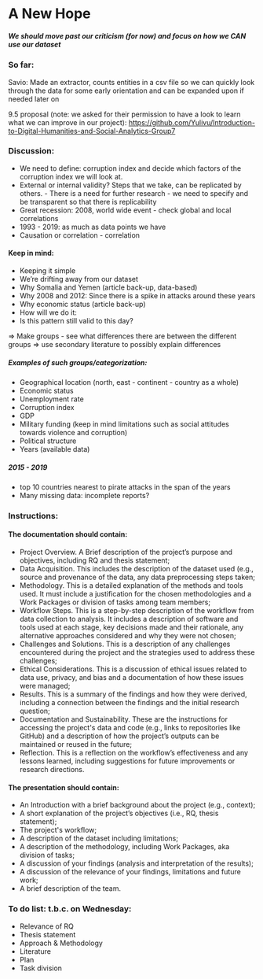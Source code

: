 # A New Hope

##### We should move past our criticism (for now) and focus on how we CAN use our dataset

### So far: 
Savio: Made an extractor, counts entities in a csv file so we can quickly look through the data for some early orientation and can be expanded upon if needed later on

9.5 proposal (note: we asked for their permission to have a look to learn what we can improve in our project): https://github.com/Yulivu/Introduction-to-Digital-Humanities-and-Social-Analytics-Group7 

### Discussion:
- We need to define: corruption index and decide which factors of the corruption index we will look at. 
- External or internal validity? Steps that we take, can be replicated by others. - There is a need for further research - we need to specify and be transparent so that there is replicability
- Great recession: 2008, world wide event - check global and local correlations 
- 1993 - 2019: as much as data points we have 
- Causation or correlation - correlation

#### Keep in mind:
- Keeping it simple
- We’re drifting away from our dataset
- Why Somalia and Yemen (article back-up, data-based)
- Why 2008 and 2012: Since there is a spike in attacks around these years
- Why economic status (article back-up)
- How will we do it:
- Is this pattern still valid to this day?

=> Make groups - see what differences there are between the different groups
=> use secondary literature to possibly explain differences 

##### Examples of such groups/categorization: 
- Geographical location (north, east - continent - country as a whole)
- Economic status
- Unemployment rate
- Corruption index
- GDP
- Military funding 
(keep in mind limitations such as social attitudes towards violence and corruption)
- Political structure 
- Years (available data)

##### 2015 - 2019
- top 10 countries nearest to pirate attacks in the span of the years
- Many missing data: incomplete reports? 


### Instructions: 
#### The documentation should contain:
- Project Overview. A Brief description of the project’s purpose and objectives, including RQ and thesis statement;
- Data Acquisition. This includes the description of the dataset used (e.g., source and provenance of the data, any data preprocessing steps taken;
- Methodology. This is a detailed explanation of the methods and tools used. It must include a justification for the chosen methodologies and a Work Packages or division of tasks among team members;
- Workflow Steps. This is a step-by-step description of the workflow from data collection to analysis. It includes a description of software and tools used at each stage, key decisions made and their rationale, any alternative approaches considered and why they were not chosen;
- Challenges and Solutions. This is a description of any challenges encountered during the project and the strategies used to address these challenges;
- Ethical Considerations. This is a discussion of ethical issues related to data use, privacy, and bias and a documentation of how these issues were managed;
- Results. This is a summary of the findings and how they were derived, including a connection between the findings and the initial research question;
- Documentation and Sustainability. These are the instructions for accessing the project's data and code (e.g., links to repositories like GitHub) and a description of how the project’s outputs can be maintained or reused in the future;
- Reflection. This is a reflection on the workflow’s effectiveness and any lessons learned, including suggestions for future improvements or research directions.


#### The presentation should contain:
- An Introduction with a brief background about the project (e.g., context);
- A short explanation of the project’s objectives (i.e., RQ, thesis statement);
- The project's workflow;
- A description of the dataset including limitations; 
- A description of the methodology, including Work Packages, aka division of tasks;
- A discussion of your findings (analysis and interpretation of the results);
- A discussion of the relevance of your findings, limitations and future work;
- A brief description of the team.

### To do list: t.b.c. on Wednesday:
- Relevance of RQ
- Thesis statement
- Approach & Methodology
- Literature 
- Plan
- Task division






